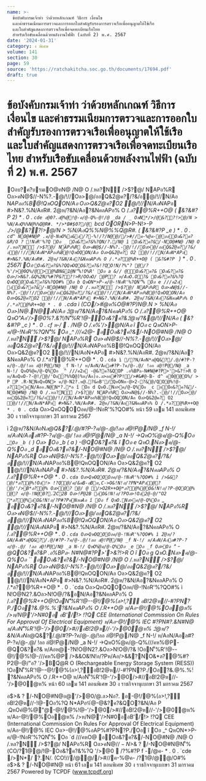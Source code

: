 ```yaml
---
name: >-
  ข้อบังคับกรมเจ้าท่า ว่าด้วยหลักเกณฑ์ วิธีการ เงื่อนไข
  และค่าธรรมเนียมการตรวจและการออกใบสำคัญรับรองการตรวจเรือเพื่ออนุญาตให้ใช้เรือ
  และใบสำคัญแสดงการตรวจเรือเพื่อจดทะเบียนเรือไทย
  สำหรับเรือขับเคลื่อนด้วยพลังงานไฟฟ้า (ฉบับที่ 2) พ.ศ. 2567
date: '2024-01-31'
category: ง พิเศษ
volume: 141
section: 30
page: 59
source: 'https://ratchakitcha.soc.go.th/documents/17694.pdf'
draft: true
---
```


# ข้อบังคับกรมเจ้าท่า ว่าด้วยหลักเกณฑ์ วิธีการ เงื่อนไข และค่าธรรมเนียมการตรวจและการออกใบสำคัญรับรองการตรวจเรือเพื่ออนุญาตให้ใช้เรือ และใบสำคัญแสดงการตรวจเรือเพื่อจดทะเบียนเรือไทย สำหรับเรือขับเคลื่อนด้วยพลังงานไฟฟ้า (ฉบับที่ 2) พ.ศ. 2567

Oอบ?ค?บรมเO@ทN@ /N@ O /.หล?N์ />$?@/ NAPอ%R Oล>คN@$//-N%?.-@/!//Oล>@/ออQ&2ํ@ค?/?&/อ@/!//N/Aอ N*APออ%B@!QหOQON/Aอ Oล>Q&2ํ@ค?O2 @/!//N/AอN*APอ #>N&?.%N/AอR#. 2ํ@ห/?&N/Aอ?&NคลAPอ% O /.*ล?@%R++O@ ( &?&#?P 2) * . 0 . `cde อ@0?.อํ@%@!@-ค/@-Q%-@!/@ _da / _ OหN*/>/@&??!>@/N > %N/AอQ%%N@%%Qํ@R#. */>*B#$0?/@ `bcd OORN*>P-N!>-P .*/>/@&??!>@/N > %N/AอQ%%N@%%Qํ@R#. ( &?&#?P _e ) * . 0 . `cd^ NO@#N@P .ค/@-NหO%อ&อ/?-%!/?/N@@//>#//ค-%@ค-@ออOอ&?ค?&R/O ? !NอR'%?Q Oอ _ Oอ&?ค?&%?QN/?./N@ ì Oอ&?ค?&/-NO@#N@ /N@ O /.หล?N์ />$?@/ NAPอ%R Oล>คN@$//-N%?.-@/!//Oล>@/ออQ&2ํ@ค?/?&/อ@/!//N/AอN*APออ%B@!QหOQON/Aอ Oล>Q&2ํ@ค? O2 @/!//N/AอN*APอ #>N&?.%N/AอR#. 2ํ@ห/?&N/Aอ?&NคลAPอ% O /.*ล?@%R++O@ ( &?&#?P ` ) * . 0 . 2567î Oอ ` Oอ&?ค?&%?QQหOQO&?ค?&!?QO!N/?%"? @/?%'/>@0Q%/@>@%BN&1@N'็%!O%R' Oอ a &// @Oอ&?ค?& Oอ&?ค?& Oล>/>N&?.&Q%2N/%#?P&??!>R/OOลO/ @P? ห/AอO.O?& Oอ&?ค?&%?Q QหOQOOอ&?ค?&%?QO#% Oอ b QหON*>P-ค/@-!NอR'%?QN'็% Oอ e ///ค2อ อOอ&?ค?&/-NO@#N@ /N@ O /.หล?N์ />$?@/ NAPอ%R Oล>คN@$//-N%?.-@/!//Oล>@/ออQ&2ํ@ค?/?&/อ@/!//N/AอN*APออ%B@!QหOQON/Aอ Oล>Q&2ํ@ค?O2 @/!//N/AอN*APอ #>N&?.%N/AอR#. 2ํ@ห/?&N/Aอ?&NคลAPอ% O /.*ล?@%R++O@ * . 0 . `cda ì (CO/>#ํ@ห%O@#?P)N@.N > %N/Aอ Oล>)N@.N@ลN/Aอ 2ํ@ห/?&N/Aอ?&NคลAPอ% O /.*ล?@%R++O@ QหO"Aอ'/>@0%?.&?!/N'็%R'!@-Oอ&?ค?&2ํ@ห/?&@/!//N/Aอ ( &?&#?P _c ) * . 0 . `c`f ห-/  . /N@ O /.ค%'/>ํ@N/Aอ î Oอ c QหON*>P-ค/@-!NอR'%?QN'็% Oอ _^ ///ค2@- อOอ&?ค?&/-NO@#N@ /N@ O /.หล?N์ />$?@/ NAPอ%R Oล>คN@$//-N%?.-@/!//Oล>@/ออQ&2ํ@ค?/?&/อ@/!//N/AอN*APออ%B@!QหOQON/Aอ Oล>Q&2ํ@ค?O2 @/!//N/AอN*APอ #>N&?.%N/AอR#. 2ํ@ห/?&N/Aอ?&NคลAPอ% O /.*ล?@%R++O@ * . 0 . `cda ì /?N/AอN*ล@Q&?/.@/#?P-?ค/@-.@/!ลอ ลํ@!Pํ@/N@ _f N-!/ ห/AอN/Aอล#?P-?ค/@-.@/ !ลอ ลํ@!Pํ@/N@ _a N-!/ QหO%ํ@ค/@-Q%Oอ _^ ///ค2อ -@&?ค?&QOP .อ%BPล-N#N@#?P>'>&?!>R O ห/AอQหO-?-@!/@/'Oอ?%%Qํ@)%ห/Aอ)อ.ล>ออ#?P!/>#&#ํ@-B- d^ อ0@@O%/ > P P .R-NNอQหON> ค/@-N2?.ห@.?&อB'/์QหONห-@>2-?&@/QO@%!@-ล?1>อN/Aออ.N@N*?.*อ î Oอ d QหO.Nล>ค/@-Q%Oอ _c อOอ&?ค?&/-NO@#N@ /N@ O /.หล?N์ />$?@/ NAPอ%R Oล>คN@$//-N%?.-@/!//Oล>@/ออQ&2ํ@ค?/?&/อ@/!//N/AอN*APออ%B@!QหOQON/Aอ Oล>Q&2ํ@ค? O2 @/!//N/AอN*APอ #>N&?.%N/AอR#. 2ํ@ห/?&N/Aอ?&NคลAPอ% O /.*ล?@%R++O@ * . 0 . `cda Oล>QหOQOOอค/@-!NอR'%?QO#% หน้า 59 เลม 141 ตอนพิเศษ 30 ง ราชกิจจานุเบกษา 31 มกราคม 2567

ì 2ํ@ห/?&N/AอN*ล@Q&?/.@/#?P-?ค/@-.@/!ลอ ลํ@!Pํ@/N@ _f N-!/ ห/AอN/Aอล#?P-?ค/@-.@/ !ลอ ลํ@!Pํ@/N@ _a N-!/ ->QหO%ํ@ค/@-Q%Oอ _` Oอ _b ( ` ) Oล> Oอ _b ( a ) -@QO&?ค?& î Oอ e QหO.Nล>ค/@-Q%Oอ _d อOอ&?ค?&/-NO@#N@ /N@ O /.หล?N์ />$?@/ NAPอ%R Oล>คN@$//-N%?.-@/!//Oล>@/ออQ&2ํ@ค?/?&/อ@/!//N/AอN*APออ%B@!QหOQON/Aอ Oล>Q&2ํ@ค? O2 @/!//N/AอN*APอ #>N&?.%N/AอR#. 2ํ@ห/?&N/Aอ?&NคลAPอ% O /.*ล?@%R++O@ * . 0 . `cda Oล>QหOQOOอค/@-!NอR'%?QO#% ì />&&? @/*ล?@%!Oอ!> !?Q@/ค/&คB-อBห,C->O&!N!อ/?PN*APอํ@? @/'/>B*ล?@% Oล>ํ@? @/ @ />O2R++O@*ล?@%@O&!N!อ/?P-@QO@% ํ@? ค/@-!N@0?.์2C2B Oล>!Pํ@2B อO&!N!อ/?POล>!Oอ2@-@/"O2 *ล?@%อO&!N!อ/?P#?PคNหลAอ î Oอ f QหO.Nล>ค/@-Q%Oอ `_ อOอ&?ค?&/-NO@#N@ /N@ O /.หล?N์ />$?@/ NAPอ%R Oล>คN@$//-N%?.-@/!//Oล>@/ออQ&2ํ@ค?/?&/อ@/!//N/AอN*APออ%B@!QหOQON/Aอ Oล>Q&2ํ@ค? O2 @/!//N/AอN*APอ #>N&?.%N/AอR#. 2ํ@ห/?&N/Aอ?&NคลAPอ% O /.*ล?@%R++O@ * . 0 . `cda Oล>QหOQOOอค/@-!NอR'%?QO#% ì 2ํ@ห/?&N/AอN*ล@Q&?/.@/#?P-?ค/@-.@/!ลอ ลํ@!Pํ@/N@ _f N-!/ ห/AอN/Aอล#?P-?ค/@-.@/ !ลอ ลํ@!Pํ@/N@ _a N-!/ QหO%ํ@ค/@-Q%Oอ _e Oอ _f Oล>Oอ `^ -@QO&?ค?&P .อ%BPล- N#N@#?P>'>&?!>R O î Oอ g QหO.Nล>ค/@-Q%Oอ `` อOอ&?ค?&/-NO@#N@ /N@ O /.หล?N์ />$?@/ NAPอ%R Oล>คN@$//-N%?.-@/!//Oล>@/ออQ&2ํ@ค?/?&/อ@/!//N/AอN*APออ%B@!QหOQON/Aอ Oล>Q&2ํ@ค? O2 @/!//N/AอN*APอ #>N&?.%N/AอR#. 2ํ@ห/?&N/Aอ?&NคลAPอ% O /.*ล?@%R++O@ * . 0 . `cda Oล>QหOQOOอค/@-!NอR'%?QO#% ì N!O@N2?.&Oล>N!O@/?&อN/Aอ?&NคลAPอ% O /.*ล?@%R++O@!OอN'็%R'!@--@!/@%(ล>!,?์ อB!2@ห//-#?PN?P./Oอ?&.@%.%!์?&NคลAPอ% O /.R++O@ ห/Aอ-@!/@%Oอํ@ห% />ห/N@'/>N#0อ อB'/์!> !?Q CEE (International Commission On Rules For Approval Of Electrical Equipment) ห/Aอ-@!/@% IEC #?PN#?.&N#N@ ห/AอN'็%R'!@-'/>@0/>#//อB!2@ห//-'/>@0ํ@ห% 2ํ@ห/?&N/AอN*ล@Q&?/.@/#?P-?ค/@-.@/!ลอ ลํ@!Pํ@/N@ _f N-!/ ห/AอN/Aอล#?P-?ค/@-.@/ !ลอ ลํ@!Pํ@/N@ _a N-!/ ->QหO%ํ@ค/@-Q%///คห%@P-@QO&?ค?& ห/Aอห@-?N!O@N2?.&Oล>N!O@/?& !OอN'็%R'!@--@!/@%!@-///คห%@P />&&O&!N!อ/?Pห/Aอ/>&&?NO&*ล?@%#?P2@-@/"อ? '/>BQํ@R O (Rechargeable Energy Storage System (RESS)) !OอN'็%R'!@--@!/@%(ล>!,?์อB!2@ห//-#?PN?P./Oอ?&.@%.%!์ ?&NคลAPอ% O /.R++O@ ห/AอN'็%R'!@-'/>@0/>#//อB!2@ห//-'/>@0ํ@ห% หน้า 60 เลม 141 ตอนพิเศษ 30 ง ราชกิจจานุเบกษา 31 มกราคม 2567

อ$>& ? /-NO@#N@อ@'/>@0/@.ล>Nอ?. อ-@!/@%(ล>!,?์อB!2@ห//-!@-Oอ%?Q N*APอ%ํ@-@&?ค?&QO?&N/Aอ P .QหOคํ@%@"@-@!/@%!@-'/>@0/>#//อB!2@ห//-'/>@0ํ@ห% ห/Aอ-@!/@%Oอํ@ห% />ห/N@'/>N#0ออB'/์!> !?Q CEE (International Commission On Rules For Approval Of Electrical Equipment) ห/Aอ-@!/@% IEC Oล>-@!/@%อAP%#?PN?P./Oอ î Oอ _^ QหON*>P-ค/@-!NอR'%?QN'็% Oอ `d ///คหO@ อOอ&?ค?&/-NO@#N@ /N@ O /.หล?N์ />$?@/ NAPอ%R Oล>คN@$//-N%?.-@/!//Oล>@/ออQ&2ํ@ค?/?&/อ@/!//N/AอN*APออ%B@!QหOQON/Aอ Oล>Q&2ํ@ค?O2 @/!//N/AอN*APอ #>N&?.%N/AอR#. 2ํ@ห/?&N/Aอ?&NคลAPอ% O /.*ล?@%R++O@ * . 0 . `cda ì /?N/AอN*ล@Q&?/.@/#?P-?ค/@-.@/!ลอ ลํ@!Pํ@/N@ _f N-!/ ห/AอN/Aอล#?P-?ค/@-.@/ !ลอ ลํ@!Pํ@/N@ _a N-!/ QหOํ@ห% ํ@%/%ค%P .2@/@@/!> !?Q#?P%?P2ํ@ห/?&ค%P .2@/ P .*AQ%#?P@/!> !?Q#?P%?P2ํ@ห/?&ค%P .2@/QหO-?*AQ%#?P%@ R-N%Oอ./N@ ^ . bc N-!/ x ^ . bc N-!/ !Nอค%P .2@/ห%@Pค% î Oอ __ QหOอ$>& ? /-NO@#N@N'็%(CO/?1@@/!@-Oอ&?ค?&%?Q '/>@0  /?%#?P f -/@ค- * . 0 . `cde />N*/ ?.N/. (CO!///@@//>#//ค-%@ค- /?1@/@@/O#% อ$>& ? /-NO@#N@ หน้า 61 เลม 141 ตอนพิเศษ 30 ง ราชกิจจานุเบกษา 31 มกราคม 2567 Powered by TCPDF (www.tcpdf.org)
